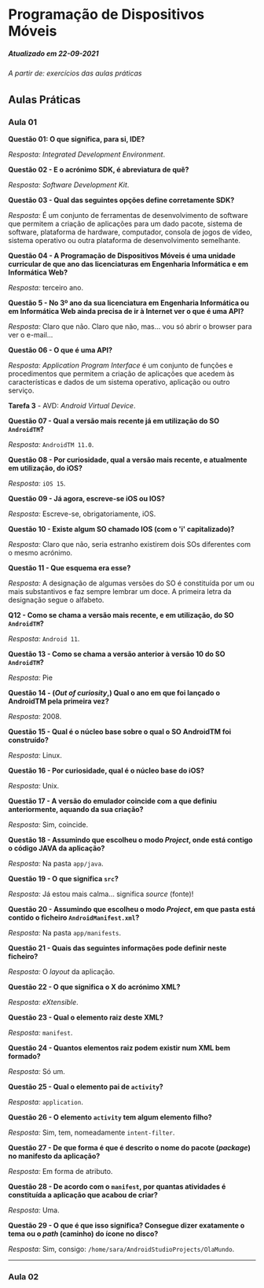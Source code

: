 # Programação de Dispositivos Móveis

##### Atualizado em 22-09-2021
###### A partir de: exercícios das aulas práticas

## Aulas Práticas

### Aula 01

**Questão 01: O que significa, para si, IDE?**

_Resposta:_ _Integrated Development Environment_.

**Questão 02 - E o acrónimo SDK, é abreviatura de quê?**

_Resposta:_ _Software Development Kit_.

**Questão 03 - Qual das seguintes opções define corretamente SDK?**

_Resposta:_ É um conjunto de ferramentas de desenvolvimento de software que permitem a criação de aplicações para um dado pacote, sistema de software, plataforma de hardware, computador, consola de jogos de vídeo, sistema operativo ou outra plataforma de desenvolvimento semelhante.

**Questão 04 - A Programação de Dispositivos Móveis é uma unidade curricular de que ano das licenciaturas em Engenharia Informática e em Informática Web?**

_Resposta:_ terceiro ano.

**Questão 5 - No 3º ano da sua licenciatura em Engenharia Informática ou em Informática Web ainda precisa de ir à Internet ver o que é uma API?**

_Resposta:_ Claro que não. Claro que não, mas... vou só abrir o browser para ver o e-mail...

**Questão 06 - O que é uma API?**

_Resposta:_ _Application Program Interface_ é um conjunto de funções e procedimentos que permitem a criação de aplicações que acedem às características e dados de um sistema operativo, aplicação ou outro serviço.

**Tarefa 3** - AVD: _Android Virtual Device_.

**Questão 07 - Qual a versão mais recente já em utilização do SO `AndroidTM`?**

_Resposta:_ `AndroidTM 11.0`.

**Questão 08 - Por curiosidade, qual a versão mais recente, e atualmente em utilização, do iOS?**

_Resposta:_ `iOS 15`.

**Questão 09 - Já agora, escreve-se iOS ou IOS?**

_Resposta:_ Escreve-se, obrigatoriamente, iOS.

**Questão 10 - Existe algum SO chamado IOS (com o 'i' capitalizado)?**

_Resposta:_ Claro que não, seria estranho existirem dois SOs diferentes com o mesmo acrónimo.

**Questão 11 - Que esquema era esse?**

_Resposta:_ A designação de algumas versões do SO é constituída por um ou mais substantivos e faz sempre lembrar um doce. A primeira letra da designação segue o alfabeto.

**Q12 - Como se chama a versão mais recente, e em utilização, do SO `AndroidTM`?**

_Resposta:_ `Android 11`.

**Questão 13 - Como se chama a versão anterior à versão 10 do SO `AndroidTM`?**

_Resposta:_ Pie

**Questão 14 - (_Out of curiosity_,) Qual o ano em que foi lançado o AndroidTM pela primeira vez?**

_Resposta:_ 2008.

**Questão 15 - Qual é o núcleo base sobre o qual o SO AndroidTM foi construído?**

_Resposta:_ Linux.

**Questão 16 - Por curiosidade, qual é o núcleo base do iOS?**

_Resposta:_ Unix.


**Questão 17 - A versão do emulador coincide com a que definiu anteriormente, aquando da sua criação?**

_Resposta:_ Sim, coincide.

**Questão 18 - Assumindo que escolheu o modo _Project_, onde está contigo o código JAVA da aplicação?**

_Resposta:_ Na pasta `app/java`.

**Questão 19 - O que significa `src`?**

_Resposta:_ Já estou mais calma... significa _source_ (fonte)!

**Questão 20 - Assumindo que escolheu o modo _Project_, em que pasta está contido o ficheiro `AndroidManifest.xml`?**

_Resposta:_ Na pasta `app/manifests`.

**Questão 21 - Quais das seguintes informações pode definir neste ficheiro?**

_Resposta:_ O _layout_ da aplicação.

**Questão 22 - O que significa o X do acrónimo XML?**

_Resposta:_ _eXtensible_.

**Questão 23 - Qual o elemento raiz deste XML?**

_Resposta:_ `manifest`.

**Questão 24 - Quantos elementos raiz podem existir num XML bem formado?**

_Resposta:_ Só um.

**Questão 25 - Qual o elemento pai de `activity`?**

_Resposta:_ `application`.

**Questão 26 - O elemento `activity` tem algum elemento filho?**

_Resposta:_ Sim, tem, nomeadamente `intent-filter`.

**Questão 27 - De que forma é que é descrito o nome do pacote (_package_) no manifesto da aplicação?**

_Resposta:_ Em forma de atributo.

**Questão 28 - De acordo com o `manifest`, por quantas atividades é constituída a aplicação que acabou de criar?**

_Resposta:_ Uma.

**Questão 29 - O que é que isso significa? Consegue dizer exatamente o tema ou o _path_ (caminho) do ícone no disco?**

_Resposta:_ Sim, consigo: `/home/sara/AndroidStudioProjects/OlaMundo`.

---

### Aula 02
